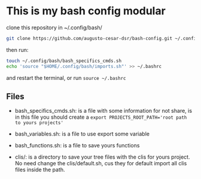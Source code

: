 # This is my bash config modular 

clone this repository in ~/.config/bash/
```bash
git clone https://github.com/augusto-cesar-dsr/bash-config.git ~/.config/bash
```

then run:
```bash
touch ~/.config/bash/bash_specifics_cmds.sh
echo 'source "$HOME/.config/bash/imports.sh"' >> ~/.bashrc
```

and restart the terminal, or run `source ~/.bashrc`
## Files

- bash_specifics_cmds.sh: is a file with some information for not share, is in this file you should create a `export PROJECTS_ROOT_PATH='root path to yours projects'`


- bash_variables.sh: is a file to use export some variable


- bash_functions.sh: is a file to save yours functions


- clis/: is a directory to save your tree files with the clis for yours project.
No need change the clis/default.sh, cus they for default import all clis files inside the path.
